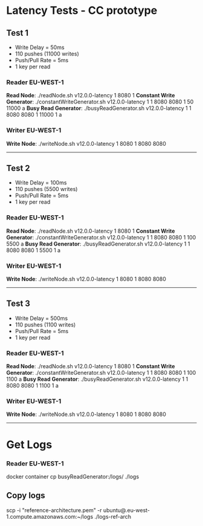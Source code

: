 # Latency Tests - CC prototype

## Test 1
- Write Delay = 50ms
- 110 pushes (11000 writes)
- Push/Pull Rate = 5ms
- 1 key per read

### Reader EU-WEST-1
**Read Node**: ./readNode.sh v12.0.0-latency 1 8080 1
**Constant Write Generator**: ./constantWriteGenerator.sh v12.0.0-latency 1 1 8080 <read-eu-ip> 8080 <write-ip> 1 50 11000 a
**Busy Read Generator**: ./busyReadGenerator.sh v12.0.0-latency 1 1 8080 <read-eu-ip> 8080 <write-ip> 1 11000 1 a

### Writer EU-WEST-1
**Write Node**: ./writeNode.sh v12.0.0-latency 1 8080 1 8080 <read-eu-ip> 8080 <read-us-ip>

---
## Test 2
- Write Delay = 100ms
- 110 pushes (5500 writes)
- Push/Pull Rate = 5ms
- 1 key per read

### Reader EU-WEST-1
**Read Node**: ./readNode.sh v12.0.0-latency 1 8080 1
**Constant Write Generator**: ./constantWriteGenerator.sh v12.0.0-latency 1 1 8080 <read-eu-ip> 8080 <write-ip> 1 100 5500 a
**Busy Read Generator**: ./busyReadGenerator.sh v12.0.0-latency 1 1 8080 <read-eu-ip> 8080 <write-ip> 1 5500 1 a

### Writer EU-WEST-1
**Write Node**: ./writeNode.sh v12.0.0-latency 1 8080 1 8080 <read-eu-ip> 8080 <read-us-ip>

---
## Test 3
- Write Delay = 500ms
- 110 pushes (1100 writes)
- Push/Pull Rate = 5ms
- 1 key per read

### Reader EU-WEST-1
**Read Node**: ./readNode.sh v12.0.0-latency 1 8080 1
**Constant Write Generator**: ./constantWriteGenerator.sh v12.0.0-latency 1 1 8080 <read-eu-ip> 8080 <write-ip> 1 100 1100 a
**Busy Read Generator**: ./busyReadGenerator.sh v12.0.0-latency 1 1 8080 <read-eu-ip> 8080 <write-ip> 1 1100 1 a

### Writer EU-WEST-1
**Write Node**: ./writeNode.sh v12.0.0-latency 1 8080 1 8080 <read-eu-ip> 8080 <read-us-ip>

---
# Get Logs
### Reader EU-WEST-1
docker container cp busyReadGenerator:/logs/ ./logs

## Copy logs
scp -i "reference-architecture.pem" -r ubuntu@<read-eu-DNS>.eu-west-1.compute.amazonaws.com:~/logs ./logs-ref-arch
